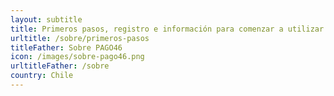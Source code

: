 ```yaml
---
layout: subtitle
title: Primeros pasos, registro e información para comenzar a utilizar PAGO46
urltitle: /sobre/primeros-pasos
titleFather: Sobre PAGO46
icon: /images/sobre-pago46.png
urltitleFather: /sobre
country: Chile
---
```

